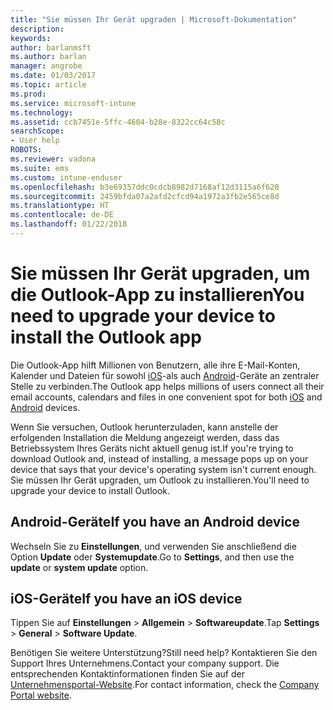 ```yaml
---
title: "Sie müssen Ihr Gerät upgraden | Microsoft-Dokumentation"
description: 
keywords: 
author: barlanmsft
ms.author: barlan
manager: angrobe
ms.date: 01/03/2017
ms.topic: article
ms.prod: 
ms.service: microsoft-intune
ms.technology: 
ms.assetid: ccb7451e-5ffc-4604-b28e-8322cc64c58c
searchScope:
- User help
ROBOTS: 
ms.reviewer: vadona
ms.suite: ems
ms.custom: intune-enduser
ms.openlocfilehash: b3e69357ddc0cdcb8982d7168af12d3115a6f620
ms.sourcegitcommit: 2459bfda07a2afd2cfcd94a1972a3fb2e565ce8d
ms.translationtype: HT
ms.contentlocale: de-DE
ms.lasthandoff: 01/22/2018
---
```

# <a name="you-need-to-upgrade-your-device-to-install-the-outlook-app"></a><span data-ttu-id="7ec23-102">Sie müssen Ihr Gerät upgraden, um die Outlook-App zu installieren</span><span class="sxs-lookup"><span data-stu-id="7ec23-102">You need to upgrade your device to install the Outlook app</span></span>

<span data-ttu-id="7ec23-103">Die Outlook-App hilft Millionen von Benutzern, alle ihre E-Mail-Konten, Kalender und Dateien für sowohl [iOS](https://itunes.apple.com/us/app/microsoft-outlook-email-calendar/id951937596?mt=8)-als auch [Android](https://play.google.com/store/apps/details?id=com.microsoft.office.outlook)-Geräte an zentraler Stelle zu verbinden.</span><span class="sxs-lookup"><span data-stu-id="7ec23-103">The Outlook app helps millions of users connect all their email accounts, calendars and files in one convenient spot for both [iOS](https://itunes.apple.com/us/app/microsoft-outlook-email-calendar/id951937596?mt=8) and [Android](https://play.google.com/store/apps/details?id=com.microsoft.office.outlook) devices.</span></span>

<span data-ttu-id="7ec23-104">Wenn Sie versuchen, Outlook herunterzuladen, kann anstelle der erfolgenden Installation die Meldung angezeigt werden, dass das Betriebssystem Ihres Geräts nicht aktuell genug ist.</span><span class="sxs-lookup"><span data-stu-id="7ec23-104">If you're trying to download Outlook and, instead of installing, a message pops up on your device that says that your device's operating system isn't current enough.</span></span> <span data-ttu-id="7ec23-105">Sie müssen Ihr Gerät upgraden, um Outlook zu installieren.</span><span class="sxs-lookup"><span data-stu-id="7ec23-105">You'll need to upgrade your device to install Outlook.</span></span>

## <a name="if-you-have-an-android-device"></a><span data-ttu-id="7ec23-106">Android-Geräte</span><span class="sxs-lookup"><span data-stu-id="7ec23-106">If you have an Android device</span></span>
<span data-ttu-id="7ec23-107">Wechseln Sie zu **Einstellungen**, und verwenden Sie anschließend die Option **Update** oder **Systemupdate**.</span><span class="sxs-lookup"><span data-stu-id="7ec23-107">Go to **Settings**, and then use the **update** or **system update** option.</span></span>

## <a name="if-you-have-an-ios-device"></a><span data-ttu-id="7ec23-108">iOS-Geräte</span><span class="sxs-lookup"><span data-stu-id="7ec23-108">If you have an iOS device</span></span>
<span data-ttu-id="7ec23-109">Tippen Sie auf **Einstellungen** > **Allgemein** > **Softwareupdate**.</span><span class="sxs-lookup"><span data-stu-id="7ec23-109">Tap **Settings** > **General** > **Software Update**.</span></span>

<span data-ttu-id="7ec23-110">Benötigen Sie weitere Unterstützung?</span><span class="sxs-lookup"><span data-stu-id="7ec23-110">Still need help?</span></span> <span data-ttu-id="7ec23-111">Kontaktieren Sie den Support Ihres Unternehmens.</span><span class="sxs-lookup"><span data-stu-id="7ec23-111">Contact your company support.</span></span> <span data-ttu-id="7ec23-112">Die entsprechenden Kontaktinformationen finden Sie auf der [Unternehmensportal-Website](https://portal.manage.microsoft.com#HelpDeskDialog).</span><span class="sxs-lookup"><span data-stu-id="7ec23-112">For contact information, check the [Company Portal website](https://portal.manage.microsoft.com#HelpDeskDialog).</span></span>
